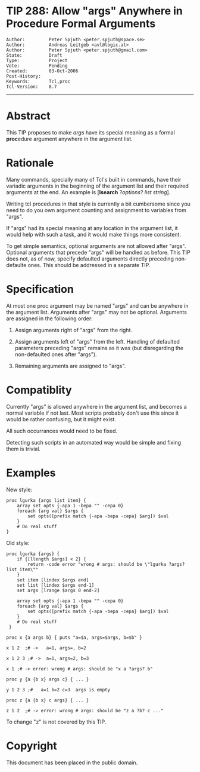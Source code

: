 # TIP 288: Allow "args" Anywhere in Procedure Formal Arguments
	Author:         Peter Spjuth <peter.spjuth@space.se>
	Author:         Andreas Leitgeb <avl@logic.at>
	Author:         Peter Spjuth <peter.spjuth@gmail.com>
	State:          Draft
	Type:           Project
	Vote:           Pending
	Created:        03-Oct-2006
	Post-History:   
	Keywords:       Tcl,proc
	Tcl-Version:    8.7
-----

# Abstract

This TIP proposes to make _args_ have its special meaning as a formal
**proc**edure argument anywhere in the argument list.

# Rationale

Many commands, specially many of Tcl's built in commands, have their variadic arguments in the beginning of the argument list and their required arguments at the end. An example is [**lsearch** ?_options_? _list string_].

Writing tcl procedures in that style is currently a bit cumbersome since you need to do you own argument counting and assignment to variables from "args".

If "args" had its special meaning at any location in the argument list, it would help with such a task, and it would make things more consistent.

To get simple semantics, optional arguments are not allowed after "args".  Optional arguments that precede "args" will be handled as before.  This TIP does not, as of now, specify defaulted arguments directly preceding non-defaulte ones. This should be addressed in a separate TIP.

# Specification

At most one proc argument may be named "args" and can be anywhere in the
argument list. Arguments after "args" may not be optional. Arguments are
assigned in the following order:

 1. Assign arguments right of "args" from the right.

 2. Assign arguments left of "args" from the left. Handling of defaulted parameters preceding "args" remains as it was \(but disregarding the non-defaulted ones after "args"\).

 3. Remaining arguments are assigned to "args".

# Compatiblity

Currently "args" is allowed anywhere in the argument list, and becomes a normal variable if not last. Most scripts probably don't use this since it would be rather confusing, but it might exist.

All such occurrances would need to be fixed.

Detecting such scripts in an automated way would be simple and fixing them is trivial.

# Examples

New style:

	proc lgurka {args list item} {
	    array set opts {-apa 1 -bepa "" -cepa 0}
	    foreach {arg val} $args {
	        set opts([prefix match {-apa -bepa -cepa} $arg]) $val
	    }
	    # Do real stuff
	}

Old style:

	proc lgurka {args} {
	    if {[llength $args] < 2} {
	        return -code error "wrong # args: should be \"lgurka ?args? list item\""
	    }
	    set item [lindex $args end]
	    set list [lindex $args end-1]
	    set args [lrange $args 0 end-2]
	
	    array set opts {-apa 1 -bepa "" -cepa 0}
	    foreach {arg val} $args {
	        set opts([prefix match {-apa -bepa -cepa} $arg]) $val
	    }
	    # Do real stuff
	 }

	proc x {a args b} { puts "a=$a, args=$args, b=$b" }

	x 1 2  ;# ->   a=1, args=, b=2

	x 1 2 3 ;# ->  a=1, args=2, b=3

	x 1 ;# -> error: wrong # args: should be "x a ?args? b"

	proc y {a {b x} args c} { ... }

	y 1 2 3 ;#   a=1 b=2 c=3  args is empty

	proc z {a {b x} c args} { ... }

	z 1 2  ;# -> error: wrong # args: should be "z a ?b? c ..."

To change "z" is not covered by this TIP.

# Copyright

This document has been placed in the public domain.

